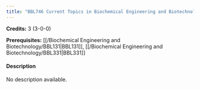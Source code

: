 ```yaml
---
title: "BBL746 Current Topics in Biochemical Engineering and Biotechnology"
---
```

**Credits:** 3 (3-0-0)

**Prerequisites:** [[/Biochemical Engineering and Biotechnology/BBL131|BBL131]], [[/Biochemical Engineering and Biotechnology/BBL331|BBL331]]

#### Description
No description available.